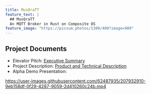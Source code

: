 ```yaml
---
title: MusQraTT
feature_text: |
  ## MusQraTT
  An MQTT Broker in Rust on Composite OS
feature_image: "https://picsum.photos/1300/400?image=989"
---
```


## Project Documents

* Elevator Pitch: [Executive Summary](https://github.com/amohammed6/musqratt/files/10239510/Elevator.Pitch.Executive.Summary-2.pdf)
* Project Description: [Product and Technical Description]([/docs/Writing%203.pdf](https://github.com/amohammed6/musqratt/blob/main/docs/Writing%203.pdf))
* Alpha Demo Presentation: 

https://user-images.githubusercontent.com/62487935/207932910-9eb158df-0f29-4287-9059-2d410260c24b.mp4
